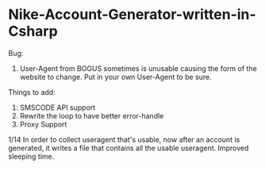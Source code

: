 # Nike-Account-Generator-written-in-Csharp

Bug: 
1. User-Agent from BOGUS sometimes is unusable causing the form of the website to change. Put in your own User-Agent to be sure.

Things to add:
1. SMSCODE API support
2. Rewrite the loop to have better error-handle
3. Proxy Support

1/14
In order to collect useragent that's usable, now after an account is generated, it writes a file that contains all the usable useragent.
Improved sleeping time.
